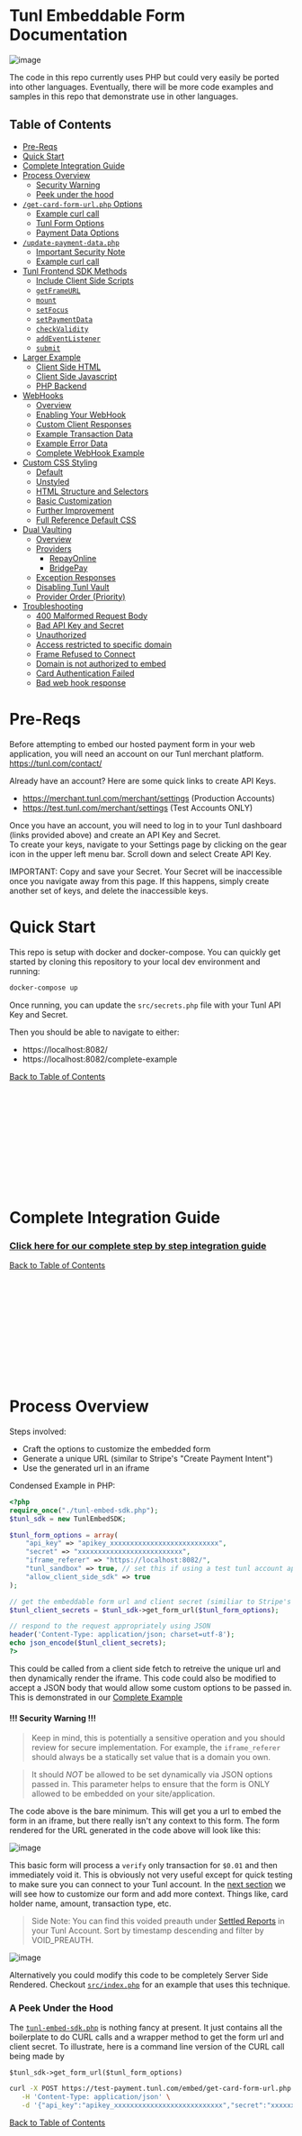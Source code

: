 # Tunl Embeddable Form Documentation

![image](https://user-images.githubusercontent.com/2927894/230530809-f0659d75-6509-4e6c-bc32-8c647d00bbcc.png)

The code in this repo currently uses PHP but could very easily be ported into other languages.  Eventually, there will be more code examples and samples in this repo that demonstrate use in other languages.

## Table of Contents

- [Pre-Reqs](#pre-reqs)
- [Quick Start](#quick-start)
- [Complete Integration Guide](https://github.com/CKC-Technologies/tunl-embedded-payment-form/tree/main/src/complete-example)
- [Process Overview](#process-overview)
  - [Security Warning](#-security-warning-)
  - [Peek under the hood](#a-peek-under-the-hood)
- [`/get-card-form-url.php` Options](#embedget-card-form-urlphp-options)
  - [Example curl call](#example-curl-call)
  - [Tunl Form Options](#tunl-form-options)
  - [Payment Data Options](#payment-data-options)
- [`/update-payment-data.php`](#embedupdate-payment-dataphp)
  - [Important Security Note](#important--you-should-never-pass-this-server_secret-to-the-clientbrowser-this-is-a-temporary-value-that-only-lasts-the-life-of-the-form-but-knowledge-of-the-server-secret-enables-modifying-payment-data-such-as-the-amount-to-be-charged--it-should-only-be-stored-on-your-server-in-some-kind-of-session-variable)
  - [Example curl call](#example-curl-call-1)
- [Tunl Frontend SDK Methods](#tunl-frontend-sdk-methods)
  - [Include Client Side Scripts](#import--install)
  - [`getFrameURL`](#getframeurlurl-string-options-fetchoptions)
  - [`mount`](#mountcssselector-string-options-mountoptions)
  - [`setFocus`](#setfocus)
  - [`setPaymentData`](#setpaymentdatapaymentdata-object)
  - [`checkValidity`](#checkvalidity)
  - [`addEventListener`](#addeventlistenertype-string-listener-function)
  - [`submit`](#submit)
- [Larger Example](#larger-example)
  - [Client Side HTML](#client-side-html)
  - [Client Side Javascript](#client-side-javascript)
  - [PHP Backend](#php-backend)
- [WebHooks](#webhooks)
  - [Overview](#overview)
  - [Enabling Your WebHook](#enabling-your-webhook)
  - [Custom Client Responses](#replacing-the-standard-response-entirely-with-your-own-custom-response)
  - [Example Transaction Data](#example-transaction-data)
  - [Example Error Data](#example-error-data)
  - [Complete WebHook Example](#complete-webhook-example-with-comments)
- [Custom CSS Styling](#custom-css-styling)
  - [Default](#default-styling)
  - [Unstyled](#unstyled)
  - [HTML Structure and Selectors](#html-structure-and-selectors)
  - [Basic Customization](#basic-customization)
  - [Further Improvement](#further-improvement)
  - [Full Reference Default CSS](#full-default-css)
- [Dual Vaulting](#dual-vaulting)
  - [Overview](#overview-1)
  - [Providers](#providers)
    - [RepayOnline](#repayonline)
    - [BridgePay](#bridgepay)
  - [Exception Responses](#exception-responses)
  - [Disabling Tunl Vault](#disabling-tunl-vault)
  - [Provider Order (Priority)](#additional-vault-provider-order)
- [Troubleshooting](#troubleshooting)
  - [400 Malformed Request Body](#receive-400-error-malformed-request-body)
  - [Bad API Key and Secret](#bad-api-key-and-secret-combo)
  - [Unauthorized](#unauthorized)
  - [Access restricted to specific domain](#access-to-this-page-is-restricted-to-specific-domains-and-must-be-embedded-in-an-iframe)
  - [Frame Refused to Connect](#paymenttunlcom-refused-to-connect-and-other-iframe-issues)
  - [Domain is not authorized to embed](#this-domain-is-not-authorized-to-embed-this-page-in-an-iframe)
  - [Card Authentication Failed](#card-authentication-failed)
  - [Bad web hook response](#unable-to-complete-transaction-bad-web-hook-response)

# Pre-Reqs

Before attempting to embed our hosted payment form in your web application,
you will need an account on our Tunl merchant platform.  https://tunl.com/contact/

Already have an account? Here are some quick links to create API Keys.

- https://merchant.tunl.com/merchant/settings (Production Accounts)
- https://test.tunl.com/merchant/settings (Test Accounts ONLY)

Once you have an account, you will need to log in to your Tunl dashboard (links provided above) and create an API Key and Secret.  
To create your keys, navigate to your Settings page by clicking on the gear icon in the upper left menu bar. Scroll down and select Create API Key.

IMPORTANT: Copy and save your Secret. Your Secret will be inaccessible once you navigate away from this page. If this happens, simply create another set of keys, and delete the inaccessible keys.

# Quick Start

This repo is setup with docker and docker-compose.  You can quickly get started by cloning this repository to your local dev environment and running:

```bash
docker-compose up
```

Once running, you can update the `src/secrets.php` file with your
Tunl API Key and Secret.

Then you should be able to navigate to either:
- https://localhost:8082/
- https://localhost:8082/complete-example

[Back to Table of Contents](#table-of-contents)

&nbsp;

&nbsp;

&nbsp;

&nbsp;

&nbsp;

&nbsp;

# Complete Integration Guide

### [Click here for our complete step by step integration guide](https://github.com/CKC-Technologies/tunl-embedded-payment-form/tree/main/src/complete-example)

[Back to Table of Contents](#table-of-contents)

&nbsp;

&nbsp;

&nbsp;

&nbsp;

&nbsp;

&nbsp;

# Process Overview

Steps involved:
- Craft the options to customize the embedded form
- Generate a unique URL (similar to Stripe's "Create Payment Intent")
- Use the generated url in an iframe

Condensed Example in PHP:

```php
<?php
require_once("./tunl-embed-sdk.php");
$tunl_sdk = new TunlEmbedSDK;

$tunl_form_options = array(
    "api_key" => "apikey_xxxxxxxxxxxxxxxxxxxxxxxxxxx",
    "secret" => "xxxxxxxxxxxxxxxxxxxxxxxxxx",
    "iframe_referer" => "https://localhost:8082/",
    "tunl_sandbox" => true, // set this if using a test tunl account api keys
    "allow_client_side_sdk" => true
);

// get the embeddable form url and client secret (similiar to Stripe's create payment intent)
$tunl_client_secrets = $tunl_sdk->get_form_url($tunl_form_options);

// respond to the request appropriately using JSON
header('Content-Type: application/json; charset=utf-8');
echo json_encode($tunl_client_secrets);
?>
```

This could be called from a client side fetch to retreive the unique url and then dynamically render the iframe.  This code could also be modified to accept a JSON body that would allow some custom options to be passed in. This is demonstrated in our [Complete Example](https://github.com/CKC-Technologies/tunl-embedded-payment-form/tree/main/src/complete-example) 

#### !!! Security Warning !!!

> Keep in mind, this is potentially a sensitive operation and you should review for secure implementation.  For example, the `iframe_referer` should always be a statically set value that is a domain you own.  

> It should *_NOT_* be allowed to be set dynamically via JSON options passed in.  This parameter helps to ensure that the form is ONLY allowed to be embedded on your site/application.

The code above is the bare minimum. This will get you a url to embed the form in an iframe, but there really isn't any context to this form.  The form rendered for the URL generated in the code above will look like this:

![image](https://user-images.githubusercontent.com/2927894/228838375-834b7849-ef64-402b-ab8d-cfbf9d439a6c.png)

This basic form will process a `verify` only transaction for `$0.01` and then immediately void it. This is obviously not very useful except for quick testing to make sure you can connect to your Tunl account.  In the [next section](#all-available-options) we will see how to customize our form and add more context.  Things like, card holder name, amount, transaction type, etc.

>Side Note: You can find this voided preauth under [Settled Reports](https://test.tunl.com/payments/settled) in your Tunl Account.  Sort by timestamp descending and filter by VOID_PREAUTH.

![image](https://user-images.githubusercontent.com/2927894/228840005-b052e7dc-b598-4a43-994e-f54ab1b8a677.png)

Alternatively you could modify this code to be completely Server Side Rendered.  Checkout [`src/index.php`](https://github.com/CKC-Technologies/tunl-embedded-payment-form/blob/main/src/index.php) for an example that uses this technique.

### A Peek Under the Hood

The [`tunl-embed-sdk.php`](https://github.com/CKC-Technologies/tunl-embedded-payment-form/blob/main/src/tunl-embed-sdk.php) is nothing fancy at present.  It just contains all the boilerplate to do CURL calls and a wrapper method to get the form url and client secret.  To illustrate, here is a command line version of the CURL call being made by

`$tunl_sdk->get_form_url($tunl_form_options)`

```bash
curl -X POST https://test-payment.tunl.com/embed/get-card-form-url.php \
   -H 'Content-Type: application/json' \
   -d '{"api_key":"apikey_xxxxxxxxxxxxxxxxxxxxxxxxxxx","secret":"xxxxxxxxxxxxxxxxxxxxxxxxxx","iframe_referer":"https://localhost:8082/"}'
```

[Back to Table of Contents](#table-of-contents)

&nbsp;

&nbsp;

&nbsp;

&nbsp;

&nbsp;

&nbsp;

# `/embed/get-card-form-url.php` Options

Below are all of the available options.

The only ones that are required are:
- `api_key` - Your Tunl API Key
- `secret`  - Your Tunl API Secret
- `iframe_referer` - Your Domain URL
- `tunl_sandbox` - Not strictly require, but commonly needed during development
- `allow_client_side_sdk` - Not strictly required, but almost always what you want

```php

$payment_data = array(
    'amount' => '123.45',
    'cardholdername' => 'Card Holder',
    'action' => 'verify', // could be sale, preauth, or verify
    'ordernum' => 'My Custom Reference: ' . time(),
    'comments' => 'My Custom Comments',
    'street' => '2200 Oak St.',
    'zip' => '49203',
);

$tunl_form_options = array(
    "api_key" => "apikey_xxxxxxxxxxxxxxxxxxxxxxxxxxx",
    "secret" => "xxxxxxxxxxxxxxxxxxxxxxxxxx",
    "iframe_referer" => "https://localhost:8082/",
    "allow_client_side_sdk" => true,
    "tunl_sandbox" => true,
    "payment_data" => $payment_data,
    "web_hook" => "https://localhost:8082/web_hook.php",
    "custom_style_url" => "https://localhost:8082/custom-embed.css",
    "debug_mode" => true,
    "showCardHolderField" => false,
    "showStreetField" => false,
    "showZipField" => false,
);

```

### Example Curl Call:

```bash
#!/bin/bash

# Production URL
# API_URL="https://payment.tunl.com/embed/get-card-form-url.php"

API_URL="https://test-payment.tunl.com/embed/get-card-form-url.php"
API_KEY="apikey_xxxxxxxxxxxxxxxxxxxxxxxxxxx"
SECRET="xxxxxxxxxxxxxxxxxxxxxxxxxx"

curl -X POST $API_URL \
-H 'Content-Type: application/json; charset=utf-8' \
--data-binary @- << EOF
{
    "api_key": "$API_KEY",
    "secret": "$SECRET",
    "iframe_referer": "https://localhost:8082/",
    "tunl_sandbox": true,
    "allow_client_side_sdk": true
}
EOF
```

All other parameters are optional but allow much more control over the output.

[Back to Table of Contents](#table-of-contents)

&nbsp;

&nbsp;

&nbsp;

&nbsp;

&nbsp;

&nbsp;

#### Tunl Form Options

<table>
    <thead>
        <tr>
            <th>Param</th>
            <th>Default</th>
            <th>Description</th>
        </tr>
    </thead>
    <tbody>
        <tr>
            <td>api_key</td>
            <td>null</td>
            <td>Your Tunl API Key</td>
        </tr>
        <tr>
            <td>secret</td>
            <td>null</td>
            <td>Your Tunl API Secret</td>
        </tr>
        <tr>
            <td>iframe_referer</td>
            <td>null</td>
            <td>Your Domain URL. ie: https://your.domain.com <br> This must be set to the domain you intend to host the embedded form on.</td>
        </tr>
        <tr>
            <td>allow_client_side_sdk</td>
            <td>false</td>
            <td>Allows the embedded form to be interacted with using the Tunl Frontend SDK.  <a href="https://github.com/CKC-Technologies/tunl-embedded-payment-form/tree/main/src/complete-example">Complete Example Available Here</a> </td>
        </tr>
        <tr>
            <td>tunl_sandbox</td>
            <td>false</td>
            <td>Selects the tunl api environment. <br> true = https://test-api.tunl.com <br> false = https://api.tunl.com <br><br> If you created your API keys using a test merchant account via https://test.tunl.com instead of https://merchant.tunl.com then make sure to set this parameter to <code>true</code></td>
        </tr>
        <tr>
            <td>payment_data</td>
            <td>[]</td>
            <td>Type: PHP Associative Array. See example in code snippet above under <code>$payment_data</code> <br> Additional Data to post to the tunl payments endpoint.  See below for info on the available options. </td>
        </tr>
        <tr>
            <td>web_hook</td>
            <td>null</td>
            <td>A url of the endpoint that you own/control to be called upon successful Tunl Payments API submission. <br> See <a href="https://github.com/CKC-Technologies/tunl-embedded-payment-form/blob/main/src/web_hook.php"><code>src/web_hook.php</code></a> for an example web hook.  </td>
        </tr>
        <tr>
            <td>custom_style_url</td>
            <td>null</td>
            <td>A url to your own custom stylesheet that will be used in the embedded form. <br> See <a href="https://github.com/CKC-Technologies/tunl-embedded-payment-form/blob/main/src/custom-embed.css"><code>src/custom-embed.css</code></a> for an example stylesheet.</td>
        </tr>
        <tr>
            <td>debug_mode</td>
            <td>false</td>
            <td>If set to true, puts PHP in an extreme error reporting mode.  Additional data will be displayed related to the embeded form as well. For example: instead of seeing a success page, you will see a prettified JSON object of all the transaction response data and any response returned by the web_hook</td>
        </tr>
        <tr>
            <td id="return_server_token">return_server_token</td>
            <td>false</td>
            <td>If set to true, the info returned from this API call will include a <code>server_secret</code> property.  This server secret can be used to perform updates to the embedded form payment data after it has already been loaded and presented to the user.  <br><br><strong>!!!IMPORTANT!!!  You need to be careful not to pass this secret to the client/browser!!! This is a temporary value that only lasts the life of the form.  It should only be stored on your server in some kind of session variable.</strong> </td>
        </tr>
        <tr>
            <td>show_card_holder_field</td>
            <td>false</td>
            <td>Force our built in Card Holder Name input field to be displayed in our embedded form.  This is helpful, but for full control and customizeability we recommend that you implement your own fields and styling.  You can then set this data using <a href="#setpaymentdatapaymentdata-object"><code>setPaymentData</code></a> in our client library.</td>
        </tr>
        <tr>
            <td>show_street_field</td>
            <td>false</td>
            <td>Force our built in Street input field to be displayed in our embedded form. This is helpful, but for full control and customizeability we recommend that you implement your own fields and styling.  You can then set this data using <a href="#setpaymentdatapaymentdata-object"><code>setPaymentData</code></a> in our client library</td>
        </tr>
        <tr>
            <td>show_zip_field</td>
            <td>false</td>
            <td>Force our built in Zip Code input field to be displayed in our embedded form. This is helpful, but for full control and customizeability we recommend that you implement your own fields and styling.  You can then set this data using <a href="#setpaymentdatapaymentdata-object"><code>setPaymentData</code></a> in our client library</td>
        </tr>
    </tbody>   
</table>

[Back to Table of Contents](#table-of-contents)

&nbsp;

&nbsp;

&nbsp;

&nbsp;

&nbsp;

&nbsp;

#### Payment Data Options

<table>
    <thead>
        <tr>
            <th>Param</th>
            <th>Default</th>
            <th>Description</th>
        </tr>
    </thead>
    <tbody>
        <tr>
            <td>amount</td>
            <td>"0.01"</td>
            <td>The amount to be charged (or pre-authorized). <br><br> Keep in mind that a HOLD for whatever amount you specify here will be applied to the user's card.  If you are just trying to 'verify' that a card is real and can be charged, it is best to leave this setting at the default 0.01.</td>
        </tr>
        <tr>
            <td>cardholdername</td>
            <td>null</td>
            <td>The name printed on the physical credit card.</td>
        </tr>
        <tr>
            <td>action</td>
            <td>"verify"</td>
            <td>The type of payment transaction to post. This can be <code>preauth</code>, <code>sale</code>, or <code>verify</code> <br><br>If <code>verify</code> is set it will run a <code>preauth</code> transaction and immediately void it.  This allows you to verify card holder data without committing to a preauth or sale type transaction. </td>
        </tr>
        <tr>
            <td>ordernum</td>
            <td>null</td>
            <td>An Order Number to add as a reference to this transaction.  If left blank the Tunl API will create its own order number.</td>
        </tr>
        <tr>
            <td>comments</td>
            <td>null</td>
            <td>Any freeform comments you would like to add to this transaction.</td>
        </tr>
        <tr>
            <td>street</td>
            <td>null</td>
            <td>The street of the billing address of the card holder.</td>
        </tr>
        <tr>
            <td>zip</td>
            <td>null</td>
            <td>The zip code of the billing address of the card holder.</td>
        </tr>
    </tbody>   
</table>

[Back to Table of Contents](#table-of-contents)

&nbsp;

&nbsp;

&nbsp;

&nbsp;

&nbsp;

&nbsp;

# `/embed/update-payment-data.php`

This endpoint allows you to update payment data (including `action` and `amount`) for an embedded form after it has already been loaded and displayed to the end user.  In order to use this endpoint, you need the `server_secret` that can optionally be returned by the [`/get-card-form-url.php`](#embedget-card-form-urlphp-options) call.  For this value to be returned in that call you need to set the [`return_server_token`](#user-content-return_server_token) option to `true`.

#### !!!IMPORTANT!!!  You should NEVER pass this `server_secret` to the client/browser!!! This is a temporary value that only lasts the life of the form, but knowledge of the server secret enables modifying payment data such as the `amount` to be charged.  It should only be stored on your server in some kind of session variable.

### Example curl call

```bash
#!/bin/bash

# Production URL
# API_URL="https://payment.tunl.com/embed/update-payment-data.php"

API_URL="https://test-payment.tunl.com/embed/update-payment-data.php"
API_KEY="apikey_xxxxxxxxxxxxxxxxxxxxxxxxxxx"
SECRET="xxxxxxxxxxxxxxxxxxxxxxxxxx"

curl -X POST $API_URL \
-H 'Content-Type: application/json; charset=utf-8' \
--data-binary @- << EOF
{
  "server_secret": "bf51fbeccef9df9c49b28c5967ac279b51f5ef9dafbba59a7f7210ad5252c34f03f2f187edb0053d",
  "payment_data": {
    "amount": "1000.10",
    "action": "sale",
    "comments": "set on update endpoint"
  }
}
EOF
```

[Back to Table of Contents](#table-of-contents)

&nbsp;

&nbsp;

&nbsp;

&nbsp;

&nbsp;

&nbsp;

# Tunl Frontend SDK Methods

We provide an OPTIONAL frontend sdk library to allow for client side interaction.  This allows you to gain even more control over the end user experience and provide a seamless payment form/fields that integrate perfectly with your own applications/solutions.

Our [complete integration guide](https://github.com/CKC-Technologies/tunl-embedded-payment-form/tree/main/src/complete-example) goes into step by step detail using the client library.

## Import / Install

Just include the following script in your head tag:

```html
<script src="https://payment.tunl.com/embed/assets/tunl-embed-sdk.js"></script>
```

For the bleeding edge development version use:

```html
<script src="https://test-payment.tunl.com/embed/assets/tunl-embed-sdk.js"></script>
```

[Back to Table of Contents](#table-of-contents)

&nbsp;

&nbsp;

&nbsp;

&nbsp;

&nbsp;

&nbsp;

## Methods

### `getFrameUrl(URL: string, options: FetchOptions)`

#### Description

This method will call your [server end point](https://github.com/CKC-Technologies/tunl-embedded-payment-form/tree/main/src/complete-example#step-2---create-your-server-endpoint) to retrieve the unique iframe url and client secret.

If you do not want to use this method, you can call the endpoint yourself and pass the data directly into the `mount` function via the `options` argument.  See `mount` function documentation below for more details.

#### Params

```
URL: string - this can be a FQDN and path or a simple relative path

Options: [FetchOptions object](https://developer.mozilla.org/en-US/docs/Web/API/fetch)
```

#### Examples

```javascript
// tell the Tunl SDK about Your Server Side endpoint url
// the following are all valid URL inputs
  await tunl.getFrameURL("create.php");
  await tunl.getFrameURL("/create.php");
  await tunl.getFrameURL("/create.php?order_id=1000");  // can also pass in query params
  await tunl.getFrameURL("relative/path/create.php");
  await tunl.getFrameURL("/absolute/path/create.php");
  await tunl.getFrameURL("https://your.domain.com/create.php");
  
  // Example with options
  await tunl.getFrameURL("create.php", {
    method: "POST",
    headers: myHeaders,
    body: JSON.stringify(data)
  });
```

#### Returns

This method doesn't actually return anything, but the server endpoint that it calls should return an object the looks like the one below.  The frontend library automatically handles this information.  There is no need to perform any intermediate manipulation of this information.

```json
{
    "url": "https://test-payment.tunl.com/embed/load-embedded-form.php?one-time-use-code=e862721da6a0547f39cda1a7ea7475f8268e1ceb8d23b90209dd9a60a78635842f1379275f51c5d8",
    "shared_secret": "07d687b5fd040e61f4af3fa3b13457b8d7d8234f1422f437bd2006ffe56a28671521a814cf06f460",
    "msg": "SUCCESS"
}
```

---

[Back to Table of Contents](#table-of-contents)

&nbsp;

&nbsp;

&nbsp;

&nbsp;

&nbsp;

&nbsp;

### `mount(cssSelector: string, options?: MountOptions)`

#### Description

This will "mount" the embedded form in the iframe.

#### Params

```
cssSelector: string - any valid css selector that can be passed into `document.querySelector`
                       the selected element is expected to be an <IFRAME> node/element
                       
options?: MountOptions -  {
                            url?:               string (iFrame URL),
                            shared_secret?:     string,
                            disableAutoResize?: boolean,
                          }
```

#### Examples

```javascript
 // mount the embedded form in the iframe
  await tunl.mount("#tunl-frame"); // selects an iframe with the id of "tunl-frame"
  await tunl.mount(".tunl-frame"); // selects an iframe with a class of "tunl-frame"
  await tunl.mount("iframe");      // selects the first <iframe> on the page
  
        // how to manually call the create.php endpoint and use the results
  // await tunl.getFrameURL("create.php");
  const fetchResp = await fetch("create.php");
  const frameData = await fetchResp.json();
  await tunl.mount("#tunl-frame", frameData);
  
  // or build the options object yourself:
  await tunl.mount("#tunl-frame", {
    url: frameData.url,
    shared_secret: frameData.shared_secret,
    disableAutoResize: true,  // prevent the iframe from controlling its own height
  });
  
```

#### A note on the `disableAutoResize`

Our iframe disables overflow (scrollbars) to prevent strange CSS bugs from causing them.  We control height internally by default because we have validation messages that drive the height of the iframe larger and smaller depending on current validation state.  If you would like full control over this behavior you can disable it here and listen for `resize` events.  See the `addEventListener` for more info.

#### Returns

NONE

While this method does not return anything, if you use the `await` keyword it will wait to return until the iframe is ready.  This can be helpful for rendering a loading div/image before calling the `mount` method and then hiding the loader immediately after the `mount` method returns.

---

[Back to Table of Contents](#table-of-contents)

&nbsp;

&nbsp;

&nbsp;

&nbsp;

&nbsp;

&nbsp;

### `setFocus()`

#### Description

This will set the focus on the first input inside the payment iframe.

#### Params

NONE

#### Examples

```javascript
  // mount the embedded form in the iframe
  await tunl.mount("iframe");
  
  // then immediately set focus on the first input in the iframe
  await tunl.setFocus();
```

#### Returns

NONE

While this method does not return anything, if you use the `await` keyword it will wait to return until the iframe input focus is ready.  This can be helpful for rendering a loading div/image before calling the `mount` method and then hiding the loader immediately after the `mount` method returns.

---

[Back to Table of Contents](#table-of-contents)

&nbsp;

&nbsp;

&nbsp;

&nbsp;

&nbsp;

&nbsp;

### `setPaymentData(paymentData: object)`

#### Description

This method is used to set payment details such as card holder name, street, zip, and comments directly on the client.  Technically the iframe does make a server side request to update its server side state with the new payment details, but that is all handled for you.  As this is a sensitive operation, the details that are allowed to be updated are limited to the items shown in the example below.

#### Params

All properties of the object are optional

```typescript
interface paymentData {
  cardholdername?: string;
  ordernum?: string;
  comments?: string;
  street?: string;
  zip?: string;
}
```

#### Examples

```javascript
    // helper function to get values from named <input> elements
    const getVal = (name) => {
      return document.querySelector(`[name="${name}"]`).value;
    };

    // set additional payment data
    const results = await tunl.setPaymentData({
      cardholdername: getVal("cardholdername"),
      street: getVal("street"),
      zip: getVal("zip"),
      comments: getVal("comments"),
    });
    
    console.log(results)
```

#### Returns

This method returns a JSON Object.  This isn't particularly useful for anything other than debugging or confirming expectations.  However, it is a good idea to wrap this in your usual error handling strategy as it is a network call under the hood, so of course the usual failure modes are possible.

```json
{
    "status": "SUCCESS",
    "msg": "Successfully updated payment data.",
    "payment_data": {
        "action": "verify",
        "terminalId": 0,
        "ordernum": 1680831905,
        "comments": "comments",
        "amount": "0.01",
        "tax": 0,
        "examount": 0,
        "street": "street",
        "zip": "zip",
        "cv": "",
        "expdate": "",
        "account": "",
        "cardholdername": "Zach",
        "custref": null,
        "clerkid": "iDep Embed Form",
        "autovault": "Y",
        "vaultAccount": true,
        "accountId": null,
        "contactId": null
    }
}
```

---

[Back to Table of Contents](#table-of-contents)

&nbsp;

&nbsp;

&nbsp;

&nbsp;

&nbsp;

&nbsp;

### `checkValidity()`

#### Description

This will check if the payment form inside the iframe is valid or not.  This is not required as the submit function will automatically validate and report errors.  This function is provided to allow for edge cases where your integration may require advanced knowledge of the form's validity before attempting to submit.

#### Params

NONE

#### Examples

```javascript
async function testCheck(){
  const results = await tunl.checkValidity().catch((err) => err);
  console.log(results);
}
```

#### Returns

Success Response:

```json
{
    "status": "SUCCESS",
    "msg": "Form entry is valid."
}
```

Error Response:

```json
{
    "error": "FORM_NOT_VALID",
    "msg": "Form entry is not valid, please correct errors",
    "errors": [
        {
            "input": "account",
            "error": "Field is required"
        },
        {
            "input": "expdate",
            "error": "Field is required"
        },
        {
            "input": "cv",
            "error": "Field is required"
        }
    ],
    "msgID": "db63eebc-ec02-4734-82fe-74801904dfed"
}
```

---

[Back to Table of Contents](#table-of-contents)

&nbsp;

&nbsp;

&nbsp;

&nbsp;

&nbsp;

&nbsp;

### `addEventListener(type: string, listener: function)`

#### Description

This will add an event listener to the tunl payment iframe.  The events that are currently available are:

- `paymentFormBecameValid` - fires when the form is complete and valid
- `paymentFormBecameInvalid` - fires if the form subsequently becomes INVALID
- `resize` - fires when the internal body height of the iframe changes.

#### Params

```
type:       A case-sensitive string representing the event type to listen for.

listener:   The callback function to be fired in response to the event.
```

#### Examples

```javascript
tunl.addEventListener("paymentFormBecameValid", (ev) => console.log(ev))
tunl.addEventListener("paymentFormBecameInvalid", (ev) => console.log(ev))
tunl.addEventListener("resize", (msgData) => {
  document.querySelector('#tunl-frame').style.height = msgData.bodyHeight.toString() + "px";
});
```

#### Listener Callback Arguments

```
event: an object containing basic info from the event
```

Example `paymentFormBecameValid` Event Object:

```json
{
    "event": "paymentFormBecameValid",
    "msg": "Form is complete and valid.",
    "msgID": "event"
}
```

Example `paymentFormBecameInvalid` Event Object

```json
{
    "event": "paymentFormBecameInvalid",
    "msg": "Form is no longer valid!",
    "msgID": "event"
}
```



---

[Back to Table of Contents](#table-of-contents)

&nbsp;

&nbsp;

&nbsp;

&nbsp;

&nbsp;

&nbsp;

### `submit()`

#### Description

This method will attempt to submit the tunl payment form.  The embedded form has its own client side validation that must pass before it will actually submit.  If validation fails this method will return an error.  Other errors could occur as well, but this one will likely be the most common.  On success it will return transaction information that you should store in your database.  This transaction information is completely sanitized and safe to store.

#### Params

NONE

#### Examples

```javascript
    // request a form submission and capture the results
    const results = await tunl.submit().catch((err) => err);

    // handle success or failure to your liking
    if (results.status === "SUCCESS") {
      document.querySelector("button").style.display = "none";
      document.getElementById("tunl-frame").style.display = "none";
      document.getElementById("success").style.display = "";
    }

    if (results.status !== "SUCCESS") {
      document.getElementById("error").style.display = "";
      document.getElementById("error").innerText =
        results.msg || "Unknown Error";
    }
```

#### Returns

Full Success Response:

```json
{
    "status": "SUCCESS",
    "msg": "Card was successfully verified.",
    "embedded_form_action": "verify",
    "transaction_ttid": "309574334",
    "transaction_amount": "0.01",
    "transaction_authnum": "522169",
    "transaction_timestamp": "2023-04-06 13:26:05 +0000",
    "transaction_ordernum": "ClientSetOrderNum",
    "transaction_type": "PREAUTH",
    "transaction_phardcode": "SUCCESS",
    "transaction_verbiage": "APPROVED",
    "transaction_code": "1",
    "vault_token": "088acc40-c28f-4084-a3d2-b801b9c4fccb",
    "webhook_response": [],
    "cardholdername": "Testing Client Set",
    "street": "client set street",
    "zip": "49203",
    "comments": "client set comments",
    "void_ttid": "309574334",
    "void_phardcode": "SUCCESS",
    "void_verbiage": "SUCCESS".
    "void_code": "1"
}
```

Error response:

```json
{
    "error": "FORM_NOT_VALID",
    "msg": "Form entry is not valid, please correct errors",
    "msgID": "a414b0ab-0502-4c21-8efa-cd1dfb485305"
}
```
---

[Back to Table of Contents](#table-of-contents)

&nbsp;

&nbsp;

&nbsp;

&nbsp;

&nbsp;

&nbsp;

# Larger Example

A full sample of this example is available in less than 100 lines of code in the [`src/client-side-example.php`](https://github.com/CKC-Technologies/tunl-embedded-payment-form/blob/main/src/client-side-example.php), but we are going to break that down piece by piece here.

In this example, we create a front end client that has a few fields to gather some info from the customer.  This code will not render a very pretty page, but it cuts right to the core of the intention.

#### Client Side HTML

```html
<style>
    input, button, modal {display: block; margin-bottom: 10px;}
    iframe {height: 500px; border: none;}
</style>

Card Holder Name    <input name="cardholdername" />
Order No            <input name="ordernum" />
Comment             <input name="comments" />
Street              <input name="street" />
Zip                 <input name="zip" />

<!-- example only, do not use inline event handlers like onclick in production -->
<button onclick="start()">Make Payment</button>

<modal style="display: none;">
    <iframe></iframe>
</modal>

<script src="client-side.js"></script>
```

This HTML will render a form that looks like so:

![image](https://user-images.githubusercontent.com/2927894/228682190-d425278c-e3ab-45b7-a2b6-cdde903f2ddb.png)

In the code above, the User will fill out their details and click the `Make Payment` button.  This button will call some javascript to generate our unique embeddable form url.  We can then udpate the iframe in our mock modal and display it to the User to fill out their credit card details.

[Back to Table of Contents](#table-of-contents)

&nbsp;

&nbsp;

&nbsp;

&nbsp;

&nbsp;

&nbsp;

#### Client Side Javascript

The javascript in our example `client-side.js` looks like this:

```javascript
    async function start() {
        const payment_data = {
            cardholdername: document.querySelector('[name=cardholdername]').value,
            ordernum: document.querySelector('[name=ordernum]').value,
            comments: document.querySelector('[name=comments]').value,
            street: document.querySelector('[name=street]').value,
            zip: document.querySelector('[name=zip]').value,
        }

        const form = await get_form_url(payment_data);
        document.querySelector("iframe").src = form.url;
        document.querySelector("modal").style.display = ''
    }

    async function get_form_url(payment_data) {
        const resp = await fetch("",
            {
                method: "POST", 
                body: JSON.stringify(payment_data)
            }
        )
        return await resp.json();
    }
```

The `start` function collects the data from the html input fields and stores them in `payment_data` const.  It then passes this data into the `get_form_url` function that we see just below.  

This function just POST's this data back to the page we are already on (which is actually a php page as can be seen in the full example code: [`src/client-side-example.php`](https://github.com/CKC-Technologies/tunl-embedded-payment-form/blob/main/src/client-side-example.php) and then simply returns the parsed JSON directly to the caller.

The `start` function uses these results to update the `src` attribute on the iframe on our html and removes the `display: none` style from our modal.  The User can now see the credit card form as shown in the image below.

![image](https://user-images.githubusercontent.com/2927894/228682312-9c5c8054-f9a5-4534-a90e-3251c8bbc5a0.png)

Not exactly a modal, but you can easily imagine that part!

[Back to Table of Contents](#table-of-contents)

&nbsp;

&nbsp;

&nbsp;

&nbsp;

&nbsp;

&nbsp;

#### PHP Backend

```php
    require_once('./secrets.php');
    require_once("./tunl-embed-sdk.php");
    $tunl_sdk = new TunlEmbedSDK;

    // get json payload
    $json = file_get_contents('php://input');
    $data = json_decode($json, true);

    $amount = get_amount_from_order($data['ordernum']);

    $payment_data = array(
        'amount' => $amount,
        'cardholdername' => $data['cardholdername'] ?? null,
        'action' => 'verify',
        'ordernum' => $data['ordernum'] ?? null,
        'comments' => $data['comments'] ?? null,
        'street' => $data['street'] ?? null,
        'zip' => $data['zip'] ?? null,
    );

    $tunl_form_options = array(
        "api_key" => $tunl_api_key, // from secrets.php
        "secret" => $tunl_secret,   // from secrets.php
        "iframe_referer" => "https://localhost:8082/",
        "tunl_sandbox" => true, // set this if using a test tunl account api keys
        "allow_client_side_sdk" => true
        "payment_data" => $payment_data,
        // "web_hook" => "https://localhost:8082/web_hook.php",
        "custom_style_url" => "https://localhost:8082/custom-embed.css",
        // "debug_mode" => true,
    );

    $form = $tunl_sdk->get_form_url($tunl_form_options);
    header('Content-Type: application/json; charset=utf-8');
    echo json_encode($form);

```

The above will look familiar as it is basically a copy and paste of "All Available Options".  The changes that have been made are to be able to receive input via a JSON POST request that takes in the parameters from our HTML form above.

Notice that we are doing a lookup in our own database to set the `amount` field.  This is important to make sure the amount cannot be tampered with by the client performing the request.  The specific implementation here will heavily depend on your own code structure, database, framework, etc; but, the stub function in [`src/client-side-example.php`](https://github.com/CKC-Technologies/tunl-embedded-payment-form/blob/main/src/client-side-example.php) looks like this:

```php
function get_amount_from_order($ordernum){
    // do something to get the payment amount from your database or backend
    // this prevents abuse of this endpoint and protects against bad actors setting their own amount

    // $amount = fetch_from_db($ordernum);
    // return $amount;
    return "123.45";
}
```

---

[Back to Table of Contents](#table-of-contents)

&nbsp;

&nbsp;

&nbsp;

&nbsp;

&nbsp;

&nbsp;

# WebHooks

### Overview

WebHooks allow you to handle more advanced transaction scenarios.  WebHooks will be called either on a transaction failure (and include error info) OR on transaction success (and include transaction data).  WebHook must respond with JSON data.  Any response from your webhook is passed thru back to the client for your own use on the client side.  Optionally, you can disable the standard response all together as shown below.

### Enabling Your WebHook

Your webhook can be enabled by setting the `web_hook` [tunl form option](https://github.com/CKC-Technologies/tunl-embedded-payment-form#tunl-form-options).

Example in your PHP backend:

```php
$tunl_form_options = array(
    ...
    "web_hook" => "https://yoursite.com/web_hook.php",
    ...
);
```

### Replacing the standard response entirely with your own custom response.

To disable the standard response make sure to set a property named `only_return_webhook_response_to_client` to `true` in your webhook json response.  Here is an example in PHP:

```php
$newData = array(
    'only_return_webhook_response_to_client' => true,
    'other_data' => $data
);
echo json_encode($newData);
```

The above let's you choose when and what messages should be sent to the client/browser directly from your webhook, any others sent back without this parameter set will include the standard responses from our embedded form server.

---

Or disable it entirely via the create URL call in the options.  This will disable the standard response completely and ONLY respond with data directly from your web_hook.

```php
$tunl_form_options = array(
    ...
    "web_hook" => "https://yoursite.com/web_hook.php",
    "only_return_webhook_response_to_client" => true,
    ...
);
```

### Example Transaction Data

```json
{
  "data": {
    {
      "status": "SUCCESS",
      "msg": "Sale processed successfully.",
      "embedded_form_action": "sale",
      "transaction_ttid": "311489097",
      "transaction_amount": "6545.00",
      "transaction_authnum": "647828",
      "transaction_timestamp": "2023-04-25 01:29:38 +0000",
      "transaction_ordernum": "1682386177",
      "transaction_type": "SALE",
      "transaction_phardcode": "SUCCESS",
      "transaction_verbiage": "APPROVED",
      "transaction_code": "1",
      "vault_token": "244cac1d-1893-440f-8ba0-16cf48be2524",
      "webhook_response": [],
      "cardholdername": "Zach",
      "street": "",
      "zip": "",
      "comments": ""
      ... lot's more!
    }
  },
  "status": 200,
  "curl_error": "",
  "curl_errno": 0
}

```

### Example Error Data:

```json
{
  "data": {
    "message": "BAD CID",
    "code": "PaymentException"
  },
  "status": 400,
  "curl_error": "",
  "curl_errno": 0
}
```

### Complete WebHook Example (with comments)

```php
<?php

// get json payload
$json = file_get_contents('php://input');
$data = json_decode($json, true);

// if this web hook is called with a transaction error
if ($data['status'] !== 200){
    // perform your own custom error processing
    // optionally respond with custom response
    handleErr($data);
    exit();
}

// do stuff with the data
// at minimum you will likely want to store the following items
// in your database to be able to perform future actions
$transaction_id = $data["transaction_ttid"];
$vault_id = $data["vault_token"];
$orderNum = $data["transaction_ordernum"];

$some_potential_error_inside_the_webhook = false;
// handle any errors in your own code
if ($some_potential_error_inside_the_webhook){

    // respond with any code other than 200
    // Tunl API will attempt to void the transaction.
    http_response_code(500);
    handleErr(array("test" => "test"));
    exit();
}

// returned data is passed thru back to the client
echo json_encode(array(
    "status" => "SUCCESS",
    "msg" => "Your Success Message",

    // you can disable the standard response if you want full control. 
    // (Or set this in the createUrl Options)
    // 'only_return_webhook_response_to_client' => true,
    
    "data" => [ /* YOUR WEBHOOK RESPONSE DATA GOES HERE */ ]
));

function handleErr($data){
    echo json_encode(array(
        "status" => "ERROR",
        "msg" => "Your Error Message",

        // Example only: be careful about passing unhandled error data back to the client.
        // https://cheatsheetseries.owasp.org/cheatsheets/Error_Handling_Cheat_Sheet.html
        "data" => $data 
    ));
}

?>
```

---

[Back to Table of Contents](#table-of-contents)

&nbsp;

&nbsp;

&nbsp;

&nbsp;

&nbsp;

&nbsp;

# Custom CSS Styling

### Default Styling

This form comes with some sensible default styling.  You have already seen this in several of the images in this readme, but for the sake of completeness, here it is again:

![image](https://user-images.githubusercontent.com/2927894/230530715-8fc29265-7c36-4d71-8600-6626bf04a8ba.png)


This default styling is great for getting started, but likely at odds with your brand and site styles.  In order to get started applying custom styles we will need to set the `custom_style_url` option in our [Tunl Form Options](#tunl-form-options).

[Click here to view the full default css rules](#full-default-css)

# Unstyled

Let's start with a completely unstyled look to see what we are working with. Create an empty CSS file in your project or in a publicly available uri on your domain. Then set the `custom_style_url` option to point directly to it.

```php
$tunl_form_options = array(
    ...
    "custom_style_url" => "https://localhost:8082/custom-embed2.css",
    ...
);
```

We should now see something like this:

![image](https://user-images.githubusercontent.com/2927894/228873005-fc1a7472-434d-4049-8215-4ec05cd32a91.png)

Woof, not very pretty.  Let's see how we can improve this.

[Back to Table of Contents](#table-of-contents)

&nbsp;

&nbsp;

&nbsp;

&nbsp;

&nbsp;

&nbsp;

### HTML Structure and Selectors

Below is what the underlying HTML looks like.  You can see the we have plenty of class selectors, id's, name attributes and wrapper divs to use for styling.

```html
<body class="tunl-embedded-body">
    <div class="tunl-embedded-form-wrapper">
        <form class="tunl-embedded-form" id="tunl_form" method="post">

            <div class="tunl-field-group ccname-group">
                <label for="tunl_cc_name">Card Holder Name</label>
                <input type="text" name="cardholdername" id="tunl_cc_name">
            </div>

            <div class="tunl-field-group ccno-group">
                <label for="tunl_cc_no">Credit Card No</label>
                <input type="text" name="account" id="tunl_cc_no">
            </div>

            <div class="tunl-field-group expire-group">
                <label for="tunl_cc_expires">Expiration</label>
                <input type="text" name="expdate" id="tunl_cc_expires">
            </div>

            <div class="tunl-field-group cvv-group">
                <label for="tunl_cc_cvv">CVV</label>
                <input type="text" name="cv" id="tunl_cc_cvv">
            </div>
            
            <div class="tunl-field-group combo-error-group">
                <p class="error-message" style="padding: 5px; height: 55px;"></p>
                <p class="error-message-height-gauge"></p>
            </div>

            <div class="tunl-field-group submit-group">
                <button>Submit</button>
            </div>
            
        </form>
    </div>
</body>
```

[Back to Table of Contents](#table-of-contents)

&nbsp;

&nbsp;

&nbsp;

&nbsp;

&nbsp;

&nbsp;

### Basic customization

An incredible improvement in style can be had in very few lines of CSS.  For Example:

```css
* {
  box-sizing: border-box;
}

body {
    margin: 0px;
    font-family: arial;
    overflow: hidden;
}

input,
button {
  display: block;
  margin-bottom: 10px;
  width: 100%;
  border-radius: 5px;
  border: 1px solid gray;
  padding: 10px;
}

```

Will turn the above 1990's form into the results shown below:

![image](https://user-images.githubusercontent.com/2927894/228888764-67c1c61a-52a5-4996-8531-fefb53229b82.png)

[Back to Table of Contents](#table-of-contents)

&nbsp;

&nbsp;

&nbsp;

&nbsp;

&nbsp;

&nbsp;

### Further Improvement

Throw in some CSS Grid magic (or flexbox) and you can really do anything.

```css
* {
  box-sizing: border-box;
}

body {
  margin: 0px;
  font-family: arial;
  overflow: hidden;
}

.tunl-embedded-form {
  display: grid;
  grid-template-columns: repeat(6, 1fr);
  column-gap: 10px;
}

.ccname-group {
  grid-column: span 6;
}
.ccno-group {
  grid-column: span 3;
}
.expire-group {
  grid-column: span 2;
}
.cvv-group {
  grid-column: span 1;
}
.submit-group {
  grid-column: span 6;
}

label {
  display: block;
  width: 100%;
}

input,
button {
  display: block;
  border: 1px solid grey;
  border-radius: 5px;
  padding: 5px;
  margin-bottom: 15px;
  box-shadow: 1px 1px 5px -1px grey;
  width: 100%;
}
```

The css above adds some box-shadow and CSS grid to render the following result:

![image](https://user-images.githubusercontent.com/2927894/228891875-38885034-2f19-4256-8e1e-500b376ad8c9.png)


[Back to Table of Contents](#table-of-contents)

&nbsp;

&nbsp;

&nbsp;

&nbsp;

&nbsp;

&nbsp;

### Full Default CSS

If you prefer to start with the current default styling and make small tweaks then starting with the default css is the best idea.  Below is the full default css as of Apr 6, 2023.  If this becomes out of sync you can always use your browser inspect to grab the most current CSS the default iframe is downloading.

```css
* {
  box-sizing: border-box;
}

body {
  margin: 0px;
  font-family: arial;
  overflow: hidden;
}

.tunl-embedded-form {
  display: grid;
  grid-template-columns: repeat(120, 1fr);
  /* column-gap: 10px; */
  align-items: end;
}

.ccname-group {
  grid-column: span 120;
}
.combo-error-group {
  grid-column: span 120;
}
.ccno-group {
  grid-column: span 85;
}
.expire-group {
  grid-column: span 20;
}
.cvv-group {
  grid-column: span 15;
}
.submit-group {
  grid-column: span 120;
}

/* .expire-group label, .cvv-group label {text-align: center;} */
.ccno-group input,
.expire-group input,
.cvv-group input {
  margin-left: 0px;
  margin-right: 0px;
  padding-left: 0px;
  padding-right: 0px;
}

.ccno-group .error-message,
.expire-group .error-message,
.cvv-group .error-message {
  margin: 0px;
}

.error-message-height-gauge {
  position: absolute;
  transform: translateX(-10000px);
  width: 100%;
}

.error-message.show,
.error-message-height-gauge {
  padding: 5px 5px;
}

.error-message {
  height: 0px;
  padding: 0px 5px;
  transition: all 0.3s;
  overflow: hidden;
}

.error-message,
.error-message-height-gauge {
  margin: 0px 0px 11px;
  color: red;
  border-radius: 5px;
  font-size: 10pt;
  white-space: pre-line;
}

.ccno-group.default-card-icon:before {
  background-image: url(https://test-payment.tunl.com/embed/assets/code.svg);
}

.ccno-group.visa-card-icon:before {
  background-image: url(https://test-payment.tunl.com/embed/assets/visa.svg);
}

.ccno-group.mastercard-card-icon:before {
  background-image: url(https://test-payment.tunl.com/embed/assets/mastercard.svg);
}

.ccno-group.amex-card-icon:before {
  background-image: url(https://test-payment.tunl.com/embed/assets/amex.svg);
}

.ccno-group.discover-card-icon:before {
  background-image: url(https://test-payment.tunl.com/embed/assets/discover.svg);
}

.ccno-group:before {
  background-size: contain;
  background-repeat: no-repeat;
  position: absolute;
  width: 30px;
  display: block;
  height: 26px;
  content: "";
  transform: translate(15px, 26px);
}

.ccno-group input {
  border-bottom-right-radius: 0px;
  border-top-right-radius: 0px;
  border-right: 0px;
  padding-left: 55px;
}

.expire-group input {
  border-radius: 0px;
  border-left: 0px;
  border-right: 0px;
}

.cvv-group input {
  border-bottom-left-radius: 0px;
  border-top-left-radius: 0px;
  border-left: 0px;
}

label {
  display: block;
  width: 100%;
  line-height: 14pt;
  font-size: 12pt;
}

input.invalid {
  color: red;
}

input:focus {
  outline: none;
}

input,
button {
  display: block;
  border: 1px solid grey;
  border-radius: 5px;
  padding: 10px;
  width: 100%;
  height: 36px;
}

.tunl-field-group {
  position: relative;
}

```

[Back to Table of Contents](#table-of-contents)

&nbsp;

&nbsp;

&nbsp;

&nbsp;

&nbsp;

&nbsp;

# Dual Vaulting

### Overview

Dual Vaulting allows you to add additional supported providers to vault (tokenize) card data.

The example below shows the basic additional config parameters to setup additional providers.

```diff
#!/bin/bash

# Production URL
# API_URL="https://payment.tunl.com/embed/get-card-form-url.php"

API_URL="https://test-payment.tunl.com/embed/get-card-form-url.php"
API_KEY="apikey_xxxxxxxxxxxxxxxxxxxxxxxxxxx"
SECRET="xxxxxxxxxxxxxxxxxxxxxxxxxx"

curl -X POST $API_URL \
 -H 'Content-Type: application/json; charset=utf-8' \
 --data-binary @- << EOF
{
    "api_key": "$API_KEY",
    "secret": "$SECRET",
    "iframe_referer": "https://localhost:8082/",
    "tunl_sandbox": true,
    "allow_client_side_sdk": true,
+   "additional_vault_providers": [
+     { ... another provider },
+     { ... another provider }
+   ]
}
EOF
```
---

[Back to Table of Contents](#table-of-contents)

&nbsp;

&nbsp;

&nbsp;

&nbsp;

&nbsp;

&nbsp;

### Providers

We currently support RepayOnline, but additional providers are generally easy to add, please inquire if you would like to see a new provider added to the list!

### RepayOnline

The example below shows how to configure RepayOnline as an additional vault provider:

```diff
#!/bin/bash

# Production URL
# API_URL="https://payment.tunl.com/embed/get-card-form-url.php"

API_URL="https://test-payment.tunl.com/embed/get-card-form-url.php"
API_KEY="apikey_xxxxxxxxxxxxxxxxxxxxxxxxxxx"
SECRET="xxxxxxxxxxxxxxxxxxxxxxxxxx"

curl -X POST $API_URL \
 -H 'Content-Type: application/json; charset=utf-8' \
 --data-binary @- << EOF
{
    "api_key": "$API_KEY",
    "secret": "$SECRET",
    "iframe_referer": "https://localhost:8082/",
    "tunl_sandbox": true,
    "allow_client_side_sdk": true,
+   "additional_vault_providers": [
+     {
+       "provider": "repayonline",
+       "api-version": "1",
+       "rg-api-secure-token": "xxxxxxx",
+       "rg-api-user": "User_Name",
+       "sandbox": true
+     }
+   ]
}
EOF
```

## Receving the vault tokens

The rest of the process for integration is identical, the only new part will be the availability of the additional vault token(s) inside the response payload.

The current response includes a `vault_token` property that contains the Tunl Vault Token.

The additional RepayOnline token info will be provided inside the `additional_vault_tokens` property in the response payload as shown below:

```diff
{
    "status": "SUCCESS",
    "msg": "Sale processed successfully.",
    ...
    "vault_token": "b26aad1c-5ec3-49a5-9702-671875cf2630",
+   "additional_vault_tokens": [
+     {
+       "provider": "repayonline",
+       "token": "1234567890",
+       "full_response": {
+           "card_token_key": 1082478257,
+           "exp_date": "0324",
+           "name_on_card": "Zach",
+           "street": "",
+           "zip": "",
+           "last4": "1111",
+           "card_type": "VISA",
+           "is_eligible_for_disbursement": false,
+           "customer_id": null,
+           "custom_fields": [],
+           "nickname": null,
+           "bin": "411111",
+           "external_payment_token": null,
+           "card_info": {
+               "brand": "VISA",
+               "type": "CREDIT"
+           }
+        }
+     }
+   ]
    ...
}
```
---

[Back to Table of Contents](#table-of-contents)

&nbsp;

&nbsp;

&nbsp;

&nbsp;

&nbsp;

&nbsp;

### BridgePay

The example below shows how to configure BridgePay as an additional vault provider:

```diff
#!/bin/bash

# Production URL
# API_URL="https://payment.tunl.com/embed/get-card-form-url.php"

API_URL="https://test-payment.tunl.com/embed/get-card-form-url.php"
API_KEY="apikey_xxxxxxxxxxxxxxxxxxxxxxxxxxx"
SECRET="xxxxxxxxxxxxxxxxxxxxxxxxxx"

curl -X POST $API_URL \
 -H 'Content-Type: application/json; charset=utf-8' \
 --data-binary @- << EOF
{
    "api_key": "$API_KEY",
    "secret": "$SECRET",
    "iframe_referer": "https://localhost:8082/",
    "tunl_sandbox": true,
    "allow_client_side_sdk": true,
+   "additional_vault_providers": [
+     {
+       "provider": "bridgepay",
+       "username": "asdf",
+       "password": "asdf",
+       "merchantAccountCode": "123123123",
+       "invoiceNumber": "InvoiceNumber123",
+       "transIndustryType": "DM",
+       "storedCredential": "InitialUnscheduled",
+       "networkReferenceNumber": "60319733",
+       "holderType": "P",
+       "accountType": "R",
+       "sandbox": true
+     }
+   ]
}
EOF
```

## Receving the vault tokens

The rest of the process for integration is identical, the only new part will be the availability of the additional vault token(s) inside the response payload.

The current response includes a `vault_token` property that contains the Tunl Vault Token.

The additional RepayOnline token info will be provided inside the `additional_vault_tokens` property in the response payload as shown below:

```diff
{
    "status": "SUCCESS",
    "msg": "Sale processed successfully.",
    ...
    "vault_token": "b26aad1c-5ec3-49a5-9702-671875cf2630",
+   "additional_vault_tokens": [
+     {
+       "provider": "bridgepay",
+       "token": "1000000010261111",
+       "expirationDate": "1234",
+       "full_response": {
+           "cardType": "Visa",
+           "token": "1000000010261111",
+           "authorizationCode": "118192",
+           "referenceNumber": "345694081",
+           "gatewayResult": "00000",
+           "authorizedAmount": 1234,
+           "originalAmount": 1234,
+           "expirationDate": "1234",
+           "cvResult": "N",
+           "cvMessage": "Not matches",
+           "isCommercialCard": "False",
+           "gatewayTransID": "4434790404",
+           "gatewayMessage": "A01 - Approved",
+           "internalMessage": "Approved: 118192 (approval code)",
+           "transactionDate": "20230803",
+           "remainingAmount": 0,
+           "isoCountryCode": "840",
+           "isoCurrencyCode": "USD",
+           "isoTransactionDate": "2023-08-03T21:58:54.523",
+           "isoRequestDate": "2023-08-03T21:58:54.523",
+           "networkReferenceNumber": "345694081",
+           "merchantCategoryCode": "5999",
+           "networkMerchantId": "123123123",
+           "networkTerminalId": "10001",
+           "maskedPAN": "************1111",
+           "responseTypeDescription": "auth",
+           "cardClass": "Credit",
+           "cardModifier": "None",
+           "cardHolderName": "Test",
+           "providerResponseMessage": "Approved",
+           "organizationId": "57182",
+           "merchantAccountCode": "14043001",
+           "requestType": "004",
+           "responseCode": "00000",
+           "responseDescription": "Successful Request"
+        }
+     }
+   ]
    ...
}
```
---

[Back to Table of Contents](#table-of-contents)

&nbsp;

&nbsp;

&nbsp;

&nbsp;

&nbsp;

&nbsp;

### Exception Responses

Errors returned from the additional vault providers will be returned as shown below:

```diff
{
    "status": "SUCCESS",
    "msg": "Sale processed successfully.",
    ...
    "vault_token": "b26aad1c-5ec3-49a5-9702-671875cf2630",
    "additional_vault_tokens": [
      {
        "provider": "repayonline",
-       "token": "1234567890"
+       "error": true,
+       "error_code": 400,
+       "error_msg": "Something Bad Happened!",
+       "error_obj": { ... error object }
      },
      { ... other token },
      { ... other token }
    ]
    ...
}
```

---

[Back to Table of Contents](#table-of-contents)

&nbsp;

&nbsp;

&nbsp;

&nbsp;

&nbsp;

&nbsp;

### Disabling Tunl Vault

If you are configuring additional vault providers and would like to disable the tunl vault (to make the other providers primary) then you can set the autovault to 'N' in the `payment_data` object.  In the example below, only the repayonline vault provider will be executed:

```diff
#!/bin/bash

# Production URL
# API_URL="https://payment.tunl.com/embed/get-card-form-url.php"

API_URL="https://test-payment.tunl.com/embed/get-card-form-url.php"
API_KEY="apikey_xxxxxxxxxxxxxxxxxxxxxxxxxxx"
SECRET="xxxxxxxxxxxxxxxxxxxxxxxxxx"

curl -X POST $API_URL \
 -H 'Content-Type: application/json; charset=utf-8' \
 --data-binary @- << EOF
{
    "api_key": "$API_KEY",
    "secret": "$SECRET",
    "iframe_referer": "https://localhost:8082/",
    "tunl_sandbox": true,
    "allow_client_side_sdk": true,
    "additional_vault_providers": [
      {
        "provider": "repayonline",
        "api-version": "1",
        "rg-api-secure-token": "xxxxxxx",
        "rg-api-user": "User_Name",
        "sandbox": true
      },
      { ... another provider },
      { ... another provider }
    ],
+   "payment_data": {
+       "autovault": "N"
+   }
}
EOF
```

### Additional Vault Provider Order

Additional vault providers will be processed in the order that they appear in the `additional_vault_providers` array.

---

[Back to Table of Contents](#table-of-contents)

&nbsp;

&nbsp;

&nbsp;

&nbsp;

&nbsp;

&nbsp;

# Troubleshooting

### Receive 400 Error: Malformed Request Body

Make sure the request to the `get-card-form-url.php` contains all the following required properties:

- api_key
- secret
- iframe_referer

---

[Back to Table of Contents](#table-of-contents)

&nbsp;

&nbsp;

&nbsp;

&nbsp;

&nbsp;

&nbsp;

### Bad API Key and Secret Combo

> Error: call to URL https://test-payment.tunl.com/embed/get-card-form-url.php failed with status 401, response Bad API Key and Secret Combo, curl_error , curl_errno 0

Make sure that you have typed in your api key and secret correctly. Additionally, if you are using an API Key and Secret that was created using a Tunl Test Account (from https://test.tunl.com) then you will need to set the `tunl_sandbox` option to `true`

```php
$tunl_form_options = array(
    "api_key" => "apikey_xxxxxxxxxxxxxxxxxxxxxxxxxxx",
    "secret" => "xxxxxxxxxxxxxxxxxxxxxxxxxx",
    "tunl_sandbox" => true, // set this if using a test tunl account api keys
    "allow_client_side_sdk" => true
);
```

---

[Back to Table of Contents](#table-of-contents)

&nbsp;

&nbsp;

&nbsp;

&nbsp;

&nbsp;

&nbsp;

### Unauthorized

This typically happens when trying to use the generated URL incorrectly.  If you generate the URL and use it immediately in an iframe, this should never happen.  The generated URL employs the use of a `one-time-use-code` that is unique and expires in 1 minute.

Scenarios that an `Unauthorized` error would typically happen:
- Attempting to use the generated URL more than once
- Attempting to use a one-time-use-code that does not exist
- Not using the generated URL (or one-time-use-code) within 1 minute

Example generated URL for reference: https://test-payment.tunl.com/embed/load-embedded-form.php?one-time-use-code=xxxxxxxxxxxxxxxxxxxxxxxxxxxxxxxxxxxxxxxx

---

[Back to Table of Contents](#table-of-contents)

&nbsp;

&nbsp;

&nbsp;

&nbsp;

&nbsp;

&nbsp;

### Access to this page is restricted to specific domains and must be embedded in an iframe.

This message occurs when trying to access the embedded form page directly or from a domain that has not been authorized by the `iframe_referer` parameter.

---

### payment.tunl.com refused to connect (and other iframe issues)

![image](https://user-images.githubusercontent.com/2927894/228860538-ec0aad32-3e2a-4772-b3eb-d83b09fd9b99.png)

> Refused to frame 'https://payment.tunl.com/' because an ancestor violates the following Content Security Policy directive: "frame-ancestors https://localhost:8082/".

This can occur when the `iframe_referer` is not set properly.  Make sure this option is set the the domain that will be hosting the iframe.  This will be a domain that you own.

```php
$tunl_form_options = array(
    ...
    "iframe_referer" => "https://your.domain.com",
    ...
);
```

---

[Back to Table of Contents](#table-of-contents)

&nbsp;

&nbsp;

&nbsp;

&nbsp;

&nbsp;

&nbsp;

### This domain is not authorized to embed this page in an iframe.

This message can occur for the same reasons as the previous item.  The `iframe_referer` is likely not set correctly.

---

[Back to Table of Contents](#table-of-contents)

&nbsp;

&nbsp;

&nbsp;

&nbsp;

&nbsp;

&nbsp;

### Card Authentication Failed

These messages are usually triggered by the tunl gateway.  There should be an additional message to help clue the user as the why the authentication failed.  These are usually things like:

- DECLINED
- UNSUPPORTED CARD TYPE
- EXPIRATION DATE MUST BE IN FUTURE
- BAD CID

The list of possible messages here is the top 4, with DECLINED being the most common.  You can view more information about these failures in the Tunl Application under Reports->Failed: https://test.tunl.com/payments/failed

---

[Back to Table of Contents](#table-of-contents)

&nbsp;

&nbsp;

&nbsp;

&nbsp;

&nbsp;

&nbsp;

### Unable to complete Transaction. Bad Web Hook Response.

If your webhook responds with anything else other than `200` this message will be displayed to the user.  It is recommended to setup some error handling and logging in your web_hook so that you can review what might have happened in these situations.

